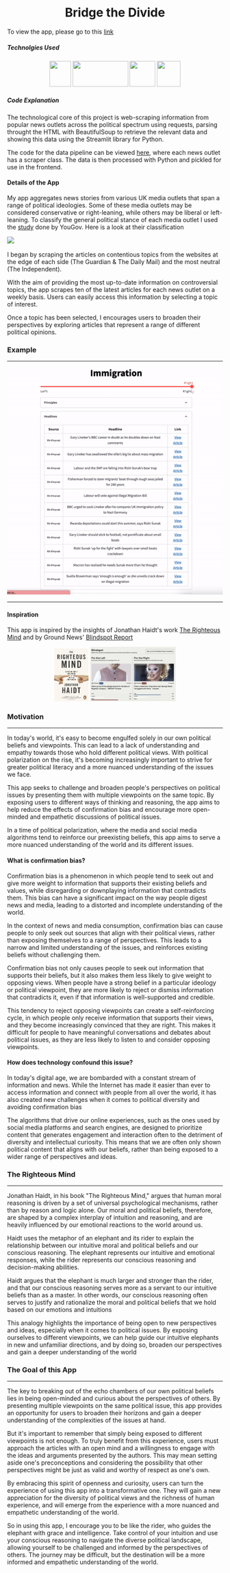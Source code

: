 <h1 align="center">Bridge the Divide</h1>

To view the app, please go to this [link](https://gabriella-martin-political-news-welcome-9hpibj.streamlit.app/)

##### Technolgies Used


<div align="center">
	<img src="https://upload.wikimedia.org/wikipedia/commons/thumb/a/aa/Requests_Python_Logo.png/374px-Requests_Python_Logo.png" height="60" width="50"   />
	<img src="https://picx.zhimg.com/v2-aadd3eb87347688105b3ddccd66b42b2_ipico.jpg?source=172ae18b" height="60" width="130"  />
    <img src="https://cdn.jsdelivr.net/gh/devicons/devicon/icons/python/python-original.svg" height="60" width="60"   />
    <img src="https://avatars.githubusercontent.com/u/45109972?s=280&v=4"  width="55" height="60"/>

 </div>

##### Code Explanation

The technological core of this project is web-scraping information from popular news outlets across the political spectrum using requests, parsing throught the HTML with BeautifulSoup to retrieve the relevant data and showing this data using the Streamlit library for Python.

The code for the data pipeline can be viewed [here](https://github.com/gabriella-martin/Political-News/blob/main/data_pipeline.py), where each news outlet has a scraper class. The data is then processed with Python and pickled for use in the frontend. 


#### Details of the App

My app aggregates news stories from various UK media outlets that span a range of political ideologies. Some of these media outlets may be considered conservative or right-leaning, while others may be liberal or left-leaning. To classify the general political stance of each media outlet I used the [study]('https://yougov.co.uk/topics/politics/articles-reports/2017/03/07/how-left-or-right-wing-are-uks-newspapers') done by YouGov. Here is a look at their classification 

<img src="https://d25d2506sfb94s.cloudfront.net/cumulus_uploads/inlineimage/2017-03-06/Newspapers%20left%20right%20wing-01.png" />

I began by scraping the articles on contentious topics from the websites at the edge of each side (The Guardian & The Daily Mail) and the most neutral (The Independent). 

With the aim of providing the most up-to-date information on controversial topics, the app scrapes ten of the latest articles for each news outlet on a weekly basis. Users can easily access this information by selecting a topic of interest.

Once a topic has been selected, I encourages users to broaden their perspectives by exploring articles that represent a range of different political opinions. 

### Example

---

![Alt Text](resources/example.gif)

---

#### Inspiration

This app is inspired by the insights of Jonathan Haidt's work [The Righteous Mind]('https://www.amazon.co.uk/Righteous-Mind-Divided-Politics-Religion/dp/0141039167') and by Ground News' [Blindspot Report]('https://ground.news/blindspot')

<p align="center">
<img src="resources/righteousmind.jpeg" width="80" />
<img src="resources/blindspot.png" width="200" />
   

</p>

### Motivation
---

In today's world, it's easy to become engulfed solely in our own political beliefs and viewpoints. This can lead to a lack of understanding and empathy towards those who hold different political views. With political polarization on the rise, it's becoming increasingly important to strive for greater political literacy and a more nuanced understanding of the issues we face.

This app seeks to challenge and broaden people's perspectives on political issues by presenting them with multiple viewpoints on the same topic. By exposing users to different ways of thinking and reasoning, the app aims to help reduce the effects of confirmation bias and encourage more open-minded and empathetic discussions of political issues.

In a time of political polarization, where the media and social media algorithms tend to reinforce our preexisting beliefs, this app aims to serve a more nuanced understanding of the world and its different issues.

#### What is confirmation bias?

Confirmation bias is a phenomenon in which people tend to seek out and give more weight to information that supports their existing beliefs and values, while disregarding or downplaying information that contradicts them. This bias can have a significant impact on the way people digest news and media, leading to a distorted and incomplete understanding of the world.

In the context of news and media consumption, confirmation bias can cause people to only seek out sources that align with their political views, rather than exposing themselves to a range of perspectives. This leads to a narrow and limited understanding of the issues, and reinforces existing beliefs without challenging them.

Confirmation bias not only causes people to seek out information that supports their beliefs, but it also makes them less likely to give weight to opposing views. When people have a strong belief in a particular ideology or political viewpoint, they are more likely to reject or dismiss information that contradicts it, even if that information is well-supported and credible.

This tendency to reject opposing viewpoints can create a self-reinforcing cycle, in which people only receive information that supports their views, and they become increasingly convinced that they are right. This makes it difficult for people to have meaningful conversations and debates about political issues, as they are less likely to listen to and consider opposing viewpoints.

#### How does technology confound this issue?

In today's digital age, we are bombarded with a constant stream of information and news. While the Internet has made it easier than ever to access information and connect with people from all over the world, it has also created new challenges when it comes to political diversity and avoiding confirmation bias

The algorithms that drive our online experiences, such as the ones used by social media platforms and search engines, are designed to prioritize content that generates engagement and interaction often to the detriment of diversity and intellectual curiosity. This means that we are often only shown political content that aligns with our beliefs, rather than being exposed to a wider range of perspectives and ideas.

### The Righteous Mind

---

Jonathan Haidt, in his book "The Righteous Mind," argues that human moral reasoning is driven by a set of universal psychological mechanisms, rather than by reason and logic alone. Our moral and political beliefs, therefore, are shaped by a complex interplay of intuition and reasoning,  and are heavily influenced by our emotional reactions to the world around us.

 Haidt uses the metaphor of an elephant and its rider to explain the relationship between our intuitive moral and political beliefs and our conscious reasoning. The elephant represents our intuitive and emotional responses, while the rider represents our conscious reasoning and decision-making abilities.

Haidt argues that the elephant is much larger and stronger than the rider, and that our conscious reasoning serves more as a servant to our intuitive beliefs than as a master. In other words, our conscious reasoning often serves to justify and rationalize the moral and political beliefs that we hold based on our emotions and intuitions

This analogy highlights the importance of being open to new perspectives and ideas, especially when it comes to political issues. By exposing ourselves to different viewpoints, we can help guide our intuitive elephants in new and unfamiliar directions, and by doing so, broaden our perspectives and gain a deeper understanding of the world

### The Goal of this App

---

The key to breaking out of the echo chambers of our own political beliefs lies in being open-minded and curious about the perspectives of others. By presenting multiple viewpoints on the same political issue, this app provides an opportunity for users to broaden their horizons and gain a deeper understanding of the complexities of the issues at hand.

But it's important to remember that simply being exposed to different viewpoints is not enough. To truly benefit from this experience, users must approach the articles with an open mind and a willingness to engage with the ideas and arguments presented by the authors. This may mean setting aside one's preconceptions and considering the possibility that other perspectives might be just as valid and worthy of respect as one's own.

By embracing this spirit of openness and curiosity, users can turn the experience of using this app into a transformative one. They will gain a new appreciation for the diversity of political views and the richness of human experience, and will emerge from the experience with a more nuanced and empathetic understanding of the world.

So in using this app, I encourage you to be like the rider, who guides the elephant with grace and intelligence. Take control of your intuition and use your conscious reasoning to navigate the diverse political landscape, allowing yourself to be challenged and informed by the perspectives of others. The journey may be difficult, but the destination will be a more informed and empathetic understanding of the world.



